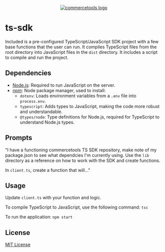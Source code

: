 <p align="center">
  <a href="https://commercetools.com/">
    <img alt="commercetools logo" src="https://unpkg.com/@commercetools-frontend/assets/logos/commercetools_primary-logo_horizontal_RGB.png">
  </a>
</p>

# ts-sdk

Included is a pre-configured TypeScript/JavaScript SDK project with a few base functions that the user can run. It compiles TypeScript files from the root directory into JavaScript files in the `dist` directory. It includes a script to compile and run the project.

## Dependencies

- [Node.js](https://nodejs.org/): Required to run JavaScript on the server.
- [npm](https://www.npmjs.com/): Node package manager, used to install:
  - `dotenv`: Loads environment variables from a `.env` file into `process.env`.
  - `typescript`: Adds types to JavaScript, making the code more robust and understandable.
  - `@types/node`: Type definitions for Node.js, required for TypeScript to understand Node.js types.

## Prompts

"I have a functioning commercetools TS SDK repository, make note of my package.json to see what dependcies I'm currently using. 
Use the `lib` directory as a reference on how to work with the SDK and create functions. 

In `client.ts`, create a function that will..."

## Usage

Update `client.ts` with your function and logic.

To compile TypeScript to JavaScript, use the following command:
`tsc`

To run the application:
`npm start`

## License

[MIT License](LICENSE)